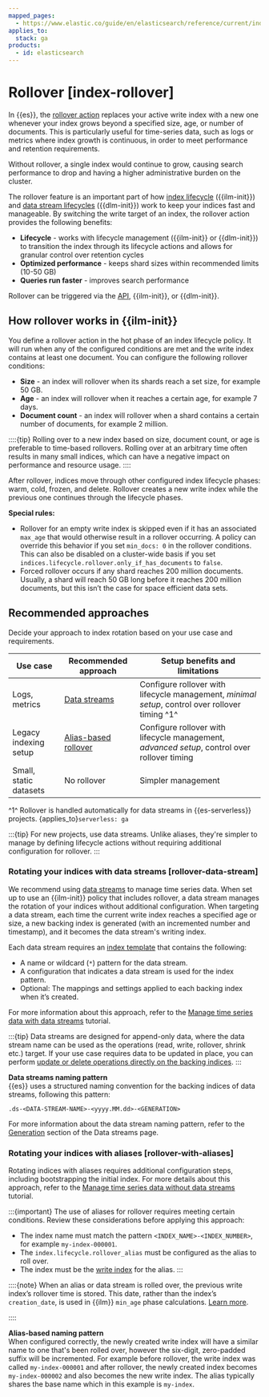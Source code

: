 ```yaml
---
mapped_pages:
  - https://www.elastic.co/guide/en/elasticsearch/reference/current/index-rollover.html
applies_to:
  stack: ga
products:
  - id: elasticsearch
---
```


# Rollover [index-rollover]

In {{es}}, the [rollover action](elasticsearch://reference/elasticsearch/index-lifecycle-actions/ilm-rollover.md) replaces your active write index with a new one whenever your index grows beyond a specified size, age, or number of documents.
This is particularly useful for time-series data, such as logs or metrics where index growth is continuous, in order to meet performance and retention requirements.

Without rollover, a single index would continue to grow, causing search performance to drop and having a higher administrative burden on the cluster.

The rollover feature is an important part of how [index lifecycle](../index-lifecycle-management/index-lifecycle.md) ({{ilm-init}}) and [data stream lifecycles](../data-stream.md) ({{dlm-init}}) work to keep your indices fast and manageable. By switching the write target of an index, the rollover action provides the following benefits:

* **Lifecycle** - works with lifecycle management ({{ilm-init}} or {{dlm-init}}) to transition the index through its lifecycle actions and allows for granular control over retention cycles
* **Optimized performance** - keeps shard sizes within recommended limits (10-50 GB)
* **Queries run faster** - improves search performance

Rollover can be triggered via the [API](https://www.elastic.co/docs/api/doc/elasticsearch/operation/operation-indices-rollover), {{ilm-init}}, or {{dlm-init}}.

## How rollover works in {{ilm-init}}

You define a rollover action in the hot phase of an index lifecycle policy. It will run when any of the configured conditions are met and the write index contains at least one document.
You can configure the following rollover conditions:

* **Size** - an index will rollover when its shards reach a set size, for example 50 GB.
* **Age** - an index will rollover when it reaches a certain age, for example 7 days.
* **Document count** - an index will rollover when a shard contains a certain number of documents, for example 2 million.

::::{tip}
Rolling over to a new index based on size, document count, or age is preferable to time-based rollovers. Rolling over at an arbitrary time often results in many small indices, which can have a negative impact on performance and resource usage.
::::

After rollover, indices move through other configured index lifecycle phases: warm, cold, frozen, and delete. Rollover creates a new write index while the previous one continues through the lifecycle phases.

**Special rules:**

* Rollover for an empty write index is skipped even if it has an associated `max_age` that would otherwise result in a rollover occurring. A policy can override this behavior if you set `min_docs: 0` in the rollover conditions. This can also be disabled on a cluster-wide basis if you set `indices.lifecycle.rollover.only_if_has_documents` to `false`.
* Forced rollover occurs if any shard reaches 200 million documents. Usually, a shard will reach 50 GB long before it reaches 200 million documents, but this isn’t the case for space efficient data sets.

## Recommended approaches

Decide your approach to index rotation based on your use case and requirements.

| Use case               | Recommended approach                                      | Setup benefits and limitations                                                                  |
| ---------------------- | --------------------------------------------------------- | ----------------------------------------------------------------------------------------------- |
| Logs, metrics          | [Data streams](rollover.md#rollover-data-stream)          | Configure rollover with lifecycle management, *minimal setup*, control over rollover timing ^1^ |
| Legacy indexing setup  | [Alias-based rollover](rollover.md#rollover-with-aliases) | Configure rollover with lifecycle management, *advanced setup*, control over rollover timing    |
| Small, static datasets | No rollover                                               | Simpler management                                                                              |

^1^ Rollover is handled automatically for data streams in {{es-serverless}} projects. {applies_to}`serverless: ga`

:::{tip}
For new projects, use data streams. Unlike aliases, they're simpler to manage by defining lifecycle actions without requiring additional configuration for rollover.
:::


### Rotating your indices with data streams [rollover-data-stream]

We recommend using [data streams](../../data-store/data-streams.md) to manage time series data. When set up to use an {{ilm-init}} policy that includes rollover, a data stream manages the rotation of your indices without additional configuration.
When targeting a data stream, each time the current write index reaches a specified age or size, a new backing index is generated (with an incremented number and timestamp), and it becomes the data stream's writing index.

Each data stream requires an [index template](../../data-store/templates.md) that contains the following:

* A name or wildcard (`*`) pattern for the data stream.
* A configuration that indicates a data stream is used for the index pattern.
* Optional: The mappings and settings applied to each backing index when it’s created.

For more information about this approach, refer to the [Manage time series data with data streams](../index-lifecycle-management/tutorial-automate-rollover.md#manage-time-series-data-with-data-streams) tutorial.

:::{tip}
Data streams are designed for append-only data, where the data stream name can be used as the operations (read, write, rollover, shrink etc.) target. If your use case requires data to be updated in place, you can perform [update or delete operations directly on the backing indices](../../data-store/data-streams/use-data-stream.md#update-delete-docs-in-a-backing-index).
:::

**Data streams naming pattern**<br>
{{es}} uses a structured naming convention for the backing indices of data streams, following this pattern:

```
.ds-<DATA-STREAM-NAME>-<yyyy.MM.dd>-<GENERATION>
```

For more information about the data stream naming pattern, refer to the [Generation](../../data-store/data-streams.md#data-streams-generation) section of the Data streams page.

### Rotating your indices with aliases [rollover-with-aliases]

 Rotating indices with aliases requires additional configuration steps, including bootstrapping the initial index. For more details about this approach, refer to the [Manage time series data without data streams](../index-lifecycle-management/tutorial-automate-rollover.md#manage-time-series-data-without-data-streams) tutorial.

:::{important}
The use of aliases for rollover requires meeting certain conditions. Review these considerations before applying this approach:

* The index name must match the pattern `<INDEX_NAME>-<INDEX_NUMBER>`, for example `my-index-000001`.
* The `index.lifecycle.rollover_alias` must be configured as the alias to roll over.
* The index must be the [write index](../../data-store/aliases.md#write-index) for the alias.
:::

::::{note}
When an alias or data stream is rolled over, the previous write index’s rollover time is stored. This date, rather than the index’s `creation_date`, is used in {{ilm}} `min_age` phase calculations. [Learn more](../../../troubleshoot/elasticsearch/index-lifecycle-management-errors.md#min-age-calculation).

::::

**Alias-based naming pattern**<br>
When configured correctly, the newly created write index will have a similar name to one that's been rolled over, however the six-digit, zero-padded suffix will be incremented. For example before rollover, the write index was called `my-index-000001` and after rollover, the newly created index becomes `my-index-000002` and also becomes the new write index. The alias typically shares the base name which in this example is `my-index`.
